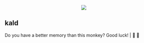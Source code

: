 <p align="center">
    <img src="screenshoot.gif" />
</p>

## kald

Do you have a better memory than this monkey? Good luck! | 🙈 🙉
